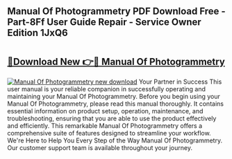 ## Manual Of Photogrammetry PDF Download Free - Part-8Ff User Guide Repair - Service Owner Edition 1JxQ6

# <h2><a href="http://bc99448.oget.top/?id=Manual+Of+Photogrammetry">🔗Download New 👉🔴 Manual Of Photogrammetry</a></h2>

[![Manual Of Photogrammetry new download](https://i.imgur.com/5g1atiW.png)](http://bc99448.oget.top/?id=Manual+Of+Photogrammetry)
Your Partner in Success This user manual is your reliable companion in successfully operating and maintaining your Manual Of Photogrammetry. Before you begin using your Manual Of Photogrammetry, please read this manual thoroughly. It contains essential information on product setup, operation, maintenance, and troubleshooting, ensuring that you are able to use the product effectively and efficiently. This remarkable Manual Of Photogrammetry offers a comprehensive suite of features designed to streamline your workflow. We're Here to Help You Every Step of the Way Manual Of Photogrammetry. Our customer support team is available throughout your journey.
